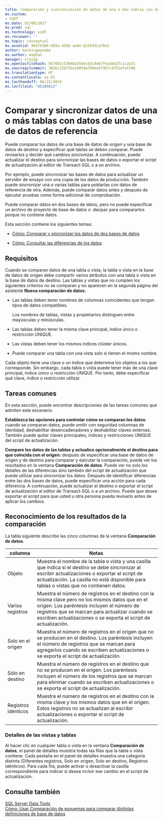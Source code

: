```yaml
---
title: Comparación y sincronización de datos de una o más tablas con datos de una base de datos de referencia | Microsoft Docs
ms.custom:
- SSDT
ms.date: 02/09/2017
ms.prod: sql
ms.technology: ssdt
ms.reviewer: ''
ms.topic: conceptual
ms.assetid: 96d743b0-b69a-45bb-ae0e-62103dca76e2
author: markingmyname
ms.author: maghan
manager: craigg
ms.openlocfilehash: 567855c53848a354ec03c8de7fea1bb37c1c2a21
ms.sourcegitcommit: 3026c22b7fba19059a769ea5f367c4f51efaf286
ms.translationtype: HT
ms.contentlocale: es-ES
ms.lasthandoff: 06/15/2019
ms.locfileid: "65105813"
---
```

# <a name="compare-and-synchronize-data-in-one-or-more-tables-with-data-in-a-reference-database"></a>Comparar y sincronizar datos de una o más tablas con datos de una base de datos de referencia
Puede comparar los datos de una base de datos de *origen* y una base de datos de *destino* y especificar qué tablas se deben comparar. Puede revisarlos y decidir qué cambios sincronizar. A continuación, puede actualizar el destino para sincronizar las bases de datos o exportar el script de actualización al editor de Transact\-SQL o a un archivo.  
  
Por ejemplo, puede sincronizar las bases de datos para actualizar un servidor de ensayo con una copia de los datos de producción. También puede sincronizar una o varias tablas para poblarlas con datos de referencia de otra. Además, puede comparar datos antes y después de ejecutar pruebas como forma adicional de comprobación.  
  
Puede comparar datos en dos bases de datos, pero no puede especificar un archivo de proyecto de base de datos o .dacpac para compararlos porque no contiene datos.  
  
Esta sección contiene los siguientes temas:  
  
-   [Cómo: Comparar y sincronizar los datos de dos bases de datos](../ssdt/how-to-compare-and-synchronize-the-data-of-two-databases.md)  
  
-   [Cómo: Consultar las diferencias de los datos](../ssdt/how-to-view-data-differences.md)  
  
## <a name="requirements"></a>Requisitos  
Cuando se comparan datos de una tabla o vista, la tabla o vista en la base de datos de origen debe compartir varios atributos con una tabla o vista en la base de datos de destino. Las tablas y vistas que no cumplen los siguientes criterios no se comparan y no aparecen en la segunda página del asistente **Nueva comparación de datos**:  
  
-   Las tablas deben tener nombres de columnas coincidentes que tengan tipos de datos compatibles.  
  
    Los nombres de tablas, vistas y propietarios distinguen entre mayúsculas y minúsculas.  
  
-   Las tablas deben tener la misma clave principal, índice único o restricción UNIQUE.  
  
-   Las vistas deben tener los mismos índices clúster únicos.  
  
-   Puede comparar una tabla con una vista solo si tienen el mismo nombre.  
  
Cada objeto tiene una clave o un índice que determina los objetos a los que corresponde. Sin embargo, cada tabla o vista puede tener más de una clave principal, índice único o restricción UNIQUE. Por tanto, debe especificar qué clave, índice o restricción utilizar.  
  
## <a name="common-tasks"></a>Tareas comunes  
En esta sección, puede encontrar descripciones de las tareas comunes que admiten este escenario.  
  
**Establezca las opciones para controlar cómo se comparan los datos**: cuando se comparan datos, puede omitir con seguridad columnas de identidad, deshabilitar desencadenadores y deshabilitar claves externas. También puede quitar claves principales, índices y restricciones UNIQUE del script de actualización.  
  
**Compare los datos de las tablas y actualice opcionalmente el destino para que coincida con el origen:** después de especificar una base de datos de origen y de destino para comparar y ejecutar la comparación, puede ver los resultados en la ventana **Comparación de datos**. Puede ver no solo los detalles de las diferencias sino también del script de actualización que puede utilizar para sincronizar los datos. Después de identificar diferencias entre las dos bases de datos, puede especificar una acción para cada diferencia. A continuación, puede actualizar el destino o exportar el script de actualización al editor de Transact\-SQL o a un archivo. Puede que desee exportar el script para que usted u otra persona pueda revisarlo antes de aplicar los cambios.  
  
## <a name="UnderstandingDataCompareResults"></a>Reconocimiento de los resultados de la comparación  
La tabla siguiente describe las cinco columnas de la ventana **Comparación de datos**.  
  
|columna|Notas|  
|----------|---------|  
|Objeto|Muestra el nombre de la tabla o vista y una casilla que indica si el destino se debe sincronizar al escribir actualizaciones o exportar el script de actualización. La casilla no está disponible para tablas o vistas que no contienen datos.|  
|Varios registros|Muestra el número de registros en el destino con la misma clave pero no los mismos datos que en el origen. Los paréntesis incluyen el número de registros que se marcan para actualizar cuando se escriben actualizaciones o se exporta el script de actualización.|  
|Solo en el origen|Muestra el número de registros en el origen que no se producen en el destino. Los paréntesis incluyen el número de registros que se marcan para agregarlos cuando se escriben actualizaciones o se exporta el script de actualización.|  
|Sólo en destino|Muestra el número de registros en el destino que no se producen en el origen. Los paréntesis incluyen el número de los registros que se marcan para eliminar cuando se escriben actualizaciones o se exporta el script de actualización.|  
|Registros idénticos|Muestra el número de registros en el destino con la misma clave y los mismos datos que en el origen. Estos registros no se actualizan al escribir actualizaciones o exportar el script de actualización.|  
  
### <a name="table-and-view-details"></a>Detalles de las vistas y tablas  
Al hacer clic en cualquier tabla o vista en la ventana **Comparación de datos**, el panel de detalles muestra todas las filas que la tabla o vista contiene. Cada pestaña en el panel de detalles muestra una categoría distinta (Diferentes registros, Solo en origen, Solo en destino, Registros idénticos). Para cada fila, puede activar o desactivar la casilla correspondiente para indicar si desea incluir ese cambio en el script de actualización.  
  
## <a name="see-also"></a>Consulte también  
[SQL Server Data Tools](../ssdt/sql-server-data-tools.md)  
[Cómo: Usar Comparación de esquemas para comparar distintas definiciones de base de datos](../ssdt/how-to-use-schema-compare-to-compare-different-database-definitions.md)  
  
